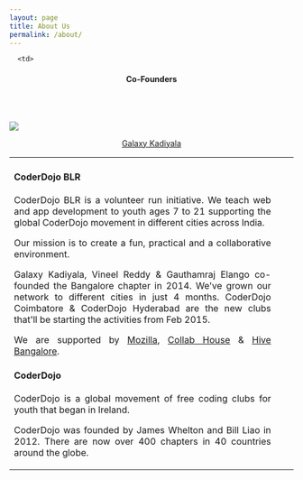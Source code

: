 ```yaml
---
layout: page
title: About Us
permalink: /about/
---
```

<table cellspacing="0" cellpadding="0">
   <tr>
      <td>
      
<h4>CoderDojo BLR</h4>

<p align="justify">CoderDojo BLR is a volunteer run initiative. We teach web and app development to youth ages 7 to 21 supporting the global CoderDojo movement in different cities across India.</p>

<p align="justify">Our mission is to create a fun, practical and a collaborative environment.</p>

<p align="justify">Galaxy Kadiyala, Vineel Reddy & Gauthamraj Elango co-founded the Bangalore chapter in 2014. We've grown our network to different cities in just 4 months. CoderDojo Coimbatore & CoderDojo Hyderabad are the new clubs that'll be starting the activities from Feb 2015.</p>

<p align="justify">We are supported by <a href="http://mozilla.org/">Mozilla</a>, <a href="http://collab.house/">Collab House</a> & <a href="http://hive.mozillaindia.org">Hive Bangalore</a>.

<h4>CoderDojo</h4>

<p align="justify">CoderDojo is a global movement of free coding clubs for youth that began in Ireland.</p>

<p align="justify">CoderDojo was founded by James Whelton and Bill Liao in 2012. There are now over 400 chapters in 40 countries around the globe.</p
></td>

<td>
</td>
<td>
</td>

      <td>
<h4><center>Co-Founders</center></h4><br></br>
<p><img src="http://gravatar.com/avatar/f524eb81c5dcb48e672a27be4910de1c.png?s=190">
<p><center><a href="http://twitter.com/GalaxyK">Galaxy Kadiyala</a></center></p>
</td>
   </tr>
</table>
